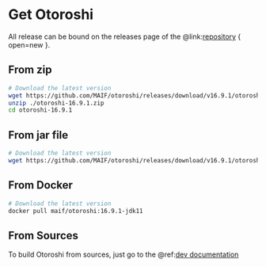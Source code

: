 # Get Otoroshi

All release can be bound on the releases page of the @link:[repository](https://github.com/MAIF/otoroshi/releases) { open=new }.

## From zip

```sh
# Download the latest version
wget https://github.com/MAIF/otoroshi/releases/download/v16.9.1/otoroshi-16.9.1.zip
unzip ./otoroshi-16.9.1.zip
cd otoroshi-16.9.1
```

## From jar file

```sh
# Download the latest version
wget https://github.com/MAIF/otoroshi/releases/download/v16.9.1/otoroshi.jar
```

## From Docker

```sh
# Download the latest version
docker pull maif/otoroshi:16.9.1-jdk11
```

## From Sources

To build Otoroshi from sources, just go to the @ref:[dev documentation](../dev.md)
